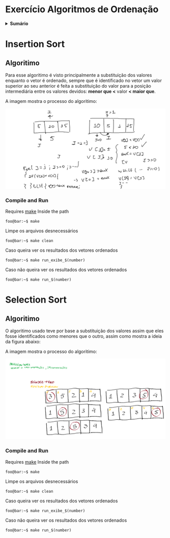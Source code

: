 # Exercício Algoritmos de Ordenação

<details><summary> <strong>Sumário</strong></summary>

* [Insertion Sort](https://github.com/LeomaxFilho/Exercicio-Algoritmos-de-Ordenacao/tree/main?tab=readme-ov-file#insertion-sort)

* [Selection Sort](https://github.com/LeomaxFilho/Exercicio-Algoritmos-de-Ordenacao/tree/main?tab=readme-ov-file#selection-sort)
</details>

# Insertion Sort
## Algoritimo
  Para esse algoritimo é visto principalmente a substituição dos valores enquanto o vetor é ordenado, sempre que é identificado no vetor um valor superior ao seu anterior é feita a substituição do valor para a posição intermediária entre os valores devidos: **menor que <** valor **< maior que**.
  
A imagem mostra o processo do algoritimo:

![Imagem1](/Ins_sort/How_It_Works.png)

### Compile and Run
Requires [make](https://www.gnu.org/software/make/)
Inside the path
```console
foo@bar:~$ make
```
Limpe os arquivos desnecessários
```console
foo@bar:~$ make clean
```
Caso queira ver os resultados dos vetores ordenados
```console
foo@bar:~$ make run_exibe_$(number)
```
Caso não queira ver os resultados dos vetores ordenados
```console
foo@bar:~$ make run_$(number)
```
# Selection Sort
## Algoritimo
  O algoritimo usado teve por base a substituição dos valores assim que eles fosse identificados como menores que o outro, assim como mostra a ideia da figura abaixo:
  
A imagem mostra o processo do algoritimo:

![Imagem1](/Sel_sort/How_It_Works.png)

### Compile and Run
Requires [make](https://www.gnu.org/software/make/)
Inside the path
```console
foo@bar:~$ make
```
Limpe os arquivos desnecessários
```console
foo@bar:~$ make clean
```
Caso queira ver os resultados dos vetores ordenados
```console
foo@bar:~$ make run_exibe_$(number)
```
Caso não queira ver os resultados dos vetores ordenados
```console
foo@bar:~$ make run_$(number)
```
